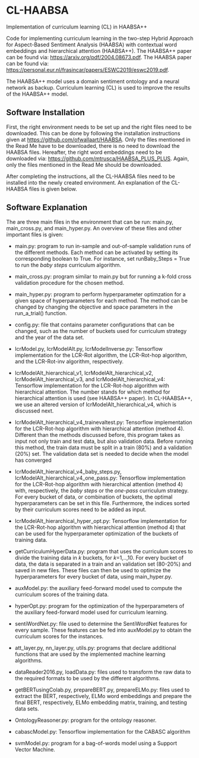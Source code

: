 # CL-HAABSA
Implementation of curriculum learning (CL) in HAABSA++

Code for implementing curriculum learning in the two-step Hybrid Approach for Aspect-Based Sentiment Analysis (HAABSA) with contextual word embeddings and hierarchical attention (HAABSA++).
The HAABSA++ paper can be found via: https://arxiv.org/pdf/2004.08673.pdf.
The HAABSA paper can be found via: https://personal.eur.nl/frasincar/papers/ESWC2019/eswc2019.pdf.

The HAABSA++ model uses a domain sentiment ontology and a neural network as backup. Curriculum learning (CL) is used to improve the results of the HAABSA++ model.


## Software Installation
First, the right environment needs to be set up and the right files need to be downloaded. This can be done by following the installation instructions given at https://github.com/ofwallaart/HAABSA. Only the files mentioned in the Read Me have to be downloaded, there is no need to download the HAABSA files. Hereafter, the right word embeddings need to be downloaded via: https://github.com/mtrusca/HAABSA_PLUS_PLUS. Again, only the files mentioned in the Read Me should be downloaded. 

After completing the instructions, all the CL-HAABSA files need to be installed into the newly created environment. An explanation of the CL-HAABSA files is given below.


## Software Explanation
The are three main files in the environment that can be run: main.py, main_cross.py, and main_hyper.py. An overview of these files and other important files is given:

- main.py: program to run in-sample and out-of-sample validation runs of the different methods. Each method can be activated by setting its corresponding boolean to True. For instance, set runBaby_Steps = True to run the *baby steps* curriculum algorithm.

- main_cross.py: program similar to main.py but for running a k-fold cross validation procedure for the chosen method.

- main_hyper.py: program to perform hyperparameter optimzation for a given space of hyperparameters for each method. The method can be changed by changing the objective and space parameters in the run_a_trial() function.

- config.py: file that contains parameter configurations that can be changed, such as the number of buckets used for curriculum strategy and the year of the data set.

- lcrModel.py, lcrModelAlt.py, lcrModelInverse.py: Tensorflow implementation for the LCR-Rot algorithm, the LCR-Rot-hop algorithm, and the LCR-Rot-inv algorithm, respectively. 

- lcrModelAlt_hierarchical_v1, lcrModelAlt_hierarchical_v2, lcrModelAlt_hierarchical_v3, and lcrModelAlt_hierarchical_v4: Tensorflow implementation for the LCR-Rot-hop algorithm with hierarchical attention. The number stands for which method for hierarchical attention is used (see HAABSA++ paper). In CL-HAABSA++, we use an altered version of lcrModelAlt_hierarchical_v4, which is discussed next.

- lcrModelAlt_hierarchical_v4_trainevaltest.py: Tensorflow implementation for the LCR-Rot-hop algorithm with hierarchical attention (method 4). Different than the methods discussed before, this program takes as input not only train and test data, but also validation data. Before running this method, the train data must be split in a train (80%) and a validation (20%) set. The validation data set is needed to decide when the model has converged

- lcrModelAlt_hierarchical_v4_baby_steps.py, lcrModelAlt_hierarchical_v4_one_pass.py: Tensorflow implementation for the LCR-Rot-hop algorithm with hierarchical attention (method 4) with, respectively, the *baby steps* or the *one-pass* curriculum strategy. For every bucket of data, or combination of buckets, the optimal hyperparameters can be set in this file. Furthermore, the indices sorted by their curriculum scores need to be added as input. 

- lcrModelAlt_hierarchical_hyper_opt.py: Tensorflow implementation for the LCR-Rot-hop algorithm with hierarchical attention (method 4) that can be used for the hyperparameter optimization of the buckets of training data. 

- getCurriculumHyperData.py: program that uses the curriculum scores to divide the training data in *k* buckets, for *k*=1,..,10. For every bucket of data, the data is separated in a train and an validation set (80-20%) and saved in new files. These files can then be used to optimize the hyperparameters for every bucket of data, using main_hyper.py.

- auxModel.py: the auxiliary feed-forward model used to compute the curriculum scores of the training data.

- hyperOpt.py: program for the optimization of the hyperparameters of the auxiliary feed-forward model used for curriculum learning.

- sentiWordNet.py: file used to determine the SentiWordNet features for every sample. These features can be fed into auxModel.py to obtain the curriculum scores for the instances. 

- att_layer.py, nn_layer.py, utils.py: programs that declare additional functions that are used by the implemented machine learning algorithms.

- dataReader2016.py, loadData.py: files used to transform the raw data to the required formats to be used by the different algorithms.

- getBERTusingColab.py, prepareBERT.py, prepareELMo.py: files used to extract the BERT, respectively, ELMo word embeddings and prepare the final BERT, respectively, ELMo embedding matrix, training, and testing data sets. 

- OntologyReasoner.py: program for the ontology reasoner.

- cabascModel.py: Tensorflow implementation for the CABASC algorithm

- svmModel.py: program for a  bag-of-words model using a Support Vector Machine.
